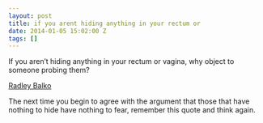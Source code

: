 ```yaml
---
layout: post
title: if you arent hiding anything in your rectum or
date: 2014-01-05 15:02:00 Z
tags: []
---
```

If you aren’t hiding anything in your rectum or vagina, why object to someone probing them?

[Radley Balko](https://twitter.com/radleybalko/status/413815164958289920)

The next time you begin to agree with the argument that those that have nothing to hide have nothing to fear, remember this quote and think again.

